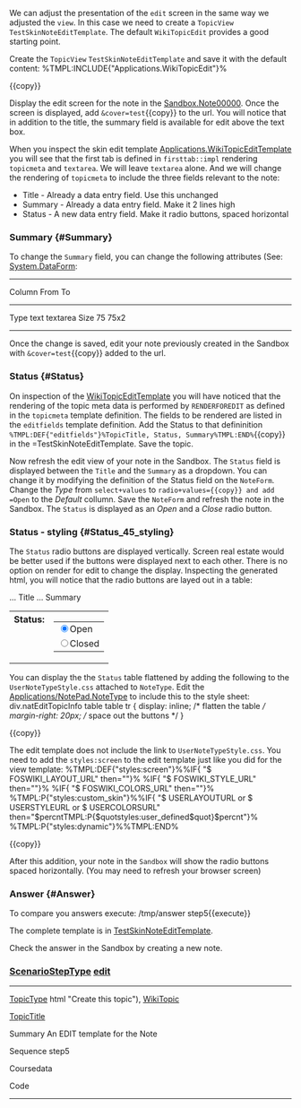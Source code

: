 <div class="foswikiPage">

<span id="PageTop"></span>

We can adjust the presentation of the `edit` screen in the same way we
adjusted the `view`. In this case we need to create a `TopicView`
`TestSkinNoteEditTemplate`. The default `WikiTopicEdit` provides a good
starting point.

Create the `TopicView` `TestSkinNoteEditTemplate` and save it with the
default content:
    %TMPL:INCLUDE{"Applications.WikiTopicEdit"}%

{{copy}}

Display the edit screen for the note in the
[Sandbox.Note00000](../../../Sandbox/Note00000.html). Once the screen is
displayed, add `&cover=test`{{copy}} to the url. You will notice that in
addition to the title, the summary field is available for edit above the
text box.

When you inspect the skin edit template
[Applications.WikiTopicEditTemplate](../../../Applications/WikiTopicEditTemplate.html)
you will see that the first tab is defined in `firsttab::impl` rendering
`topicmeta` and `textarea`. We will leave `textarea` alone. And we will
change the rendering of `topicmeta` to include the three fields relevant
to the note:
-   Title - Already a data entry field. Use this unchanged
-   Summary - Already a data entry field. Make it 2 lines high
-   Status - A new data entry field. Make it radio buttons, spaced
    horizontal

### Summary {#Summary}

To change the `Summary` field, you can change the following attributes
(See:
[System.DataForm](../../../System/DataForm.html "Create this topic"):

  ----------- -------- ----------
  Column      From     To
  ---------   ------   ----
  Type        text     textarea
  Size        75       75x2
  ----------- -------- ----------

Once the change is saved, edit your note previously created in the
Sandbox with `&cover=test`{{copy}} added to the url.

### Status {#Status}

On inspection of the
[WikiTopicEditTemplate](../../../Applications/WikiTopicEditTemplate.html)
you will have noticed that the rendering of the topic meta data is
performed by `RENDERFOREDIT` as defined in the `topicmeta` template
definition. The fields to be rendered are listed in the `editfields`
template definition. Add the Status to that defininition
`%TMPL:DEF{"editfields"}%TopicTitle, Status, Summary%TMPL:END%`{{copy}}
in the =TestSkinNoteEditTemplate. Save the topic.

Now refresh the edit view of your note in the Sandbox. The `Status`
field is displayed between the `Title` and the `Summary` as a dropdown.
You can change it by modifying the definition of the Status field on the
`NoteForm`. Change the *Type* from `select+values` to
`radio+values={{copy}} and add =Open` to the *Default* collumn. Save the
`NoteForm` and refresh the note in the Sandbox. The `Status` is
displayed as an *Open* and a *Close* radio button.

### Status - styling {#Status_45_styling}

The `Status` radio buttons are displayed vertically. Screen real estate
would be better used if the buttons were displayed next to each other.
There is no option on render for edit to change the display. Inspecting
the generated html, you will notice that the radio buttons are layed out
in a table:
      <div class='natEditTopicInfo'>
        <table class='foswikiLayoutTable jqTooltip'>
    ... Title
          <tr title='indicator'>
            <th valign='top'>Status:</th>
            <td valign='top'>
              <table>
                <tr>
                  <td><label><input type="radio" name="Status" value=
                  "Open" checked="checked" class="foswikiRadioButton"
                  title="Open">Open</label></td>
                </tr>
                <tr>
                  <td><label><input type="radio" name="Status" value=
                  "Closed" class="foswikiRadioButton" title=
                  "Closed">Closed</label></td>
                </tr>
              </table>
            </td>
          </tr>
    ... Summary
        </table>
      </div>

You can display the the `Status` table flattened by adding the following
to the `UserNoteTypeStyle.css` attached to `NoteType`. Edit the
[Applications/NotePad.NoteType](../../../Applications/NotePad/NoteType.html "Create this topic")
to include this to the style sheet:
    div.natEditTopicInfo table table tr {
      display: inline;     /* flatten the table */
      margin-right: 20px;  /* space out the buttons */
    }

{{copy}}

The edit template does not include the link to `UserNoteTypeStyle.css`.
You need to add the `styles:screen` to the edit template just like you
did for the view template:
    %TMPL:DEF{"styles:screen"}%%IF{ "$ FOSWIKI_LAYOUT_URL" then="<link rel='stylesheet' href='%FOSWIKI_LAYOUT_URL%' media='all' type='text/css' />"}%
    %IF{ "$ FOSWIKI_STYLE_URL"  then="<link rel='stylesheet' href='%FOSWIKI_STYLE_URL%' media='all' type='text/css' />"}%
    %IF{ "$ FOSWIKI_COLORS_URL" then="<link rel='stylesheet' href='%FOSWIKI_COLORS_URL%' media='all' type='text/css' />"}%
    %TMPL:P{"styles:custom_skin"}%%IF{ "$ USERLAYOUTURL or $ USERSTYLEURL or $ USERCOLORSURL" then="$percntTMPL:P{$quotstyles:user_defined$quot}$percnt"}%
    <link rel='stylesheet' href='%PUBURLPATH%/Applications/NotePadApp/NoteType/UserNoteTypeStyle.css' media='all' type='text/css' />
    %TMPL:P{"styles:dynamic"}%%TMPL:END%

{{copy}}

After this addition, your note in the `Sandbox` will show the radio
buttons spaced horizontally. (You may need to refresh your browser
screen)

### Answer {#Answer}

To compare you answers execute: /tmp/answer step5{{execute}}

The complete template is in
[TestSkinNoteEditTemplate](../../../Applications/SolNotePadApp/TestSkinNoteEditTemplate.html).

Check the answer in the Sandbox by creating a new note.

<span id="TopicEnd"></span>

<div class="foswikiForm foswikiFormStep">

### [ScenarioStepType](../../../Applications/KatacodaApp/ScenarioStepType.html) <span class="foswikiSmall">[edit](ScenarioStep05.html)</span>

  ------------------------------------ ------------------------------------
  [TopicType](TopicType.html "Create t [ScenarioStepType](ScenarioStepType.
  his topic")                          html "Create this topic"),
                                       [WikiTopic](WikiTopic.html "Create t
                                       his topic")

  [TopicTitle](TopicTitle.html "Create 
   this topic")                        

  Summary                              An EDIT template for the Note

  Sequence                             step5

  Coursedata                           

  Code                                 
  ------------------------------------ ------------------------------------

</div>

</div>
